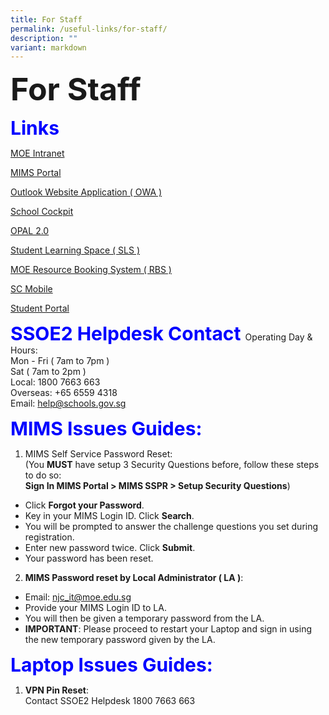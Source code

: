 ```yaml
---
title: For Staff
permalink: /useful-links/for-staff/
description: ""
variant: markdown
---
```

<b style="font-size:50px"> For Staff </b> 

<b style="color:blue;font-size:30px"> Links </b>

[MOE Intranet](https://intranet.moe.gov.sg/)

[MIMS Portal](https://idp.mims.moe.gov.sg/nidp/app/login)

[Outlook Website Application ( OWA )](https://schools.gov.sg/)

[School Cockpit](https://schoolcockpit.moe.gov.sg/)

[OPAL 2.0](https://idm.opal2.moe.edu.sg/)


[Student Learning Space ( SLS )](https://www.learning.moe.edu.sg/)

[MOE Resource Booking System ( RBS )](https://rbs.avero-tech.com/)

[SC Mobile](https://scmobile.moe.edu.sg/)

[Student Portal](http://www.edhub.net/studentportal/index.php) 

<b style="color:blue;font-size:30px"> SSOE2 Helpdesk Contact </b>
Operating Day &amp; Hours: <br>
Mon - Fri ( 7am to 7pm ) <br>
Sat ( 7am to 2pm ) <br>
Local: 1800 7663 663 <br>
Overseas: +65 6559 4318 <br>
Email: help@schools.gov.sg <br>

<b style="color:blue;font-size:30px"> MIMS Issues Guides: </b>

1.  MIMS Self Service Password Reset: <br>
(You **MUST** have setup 3 Security Questions before, follow these steps to do so:<br> <b>Sign In MIMS Portal &gt; MIMS SSPR &gt; Setup Security Questions</b>)
*   Click&nbsp;**Forgot your Password**.
*   Key in your MIMS Login ID.&nbsp;Click&nbsp;**Search**.  
*   You will be prompted to answer the&nbsp;challenge questions you set during registration.  
*   Enter new password twice.&nbsp;Click&nbsp;**Submit**.  
*   Your password has been reset.

2.  <b>MIMS Password reset by Local Administrator ( LA )</b>:  
*   Email: njc_it@moe.edu.sg
*   Provide your MIMS Login ID to LA.  
*   You will then be given a temporary password from the LA.
*   <b>IMPORTANT</b>: Please proceed to restart your Laptop and sign in using the new temporary password given by the LA.

<b style="color:blue;font-size:30px"> Laptop Issues Guides: </b>

1. <b>VPN Pin Reset</b>:<br>Contact SSOE2 Helpdesk 1800 7663 663